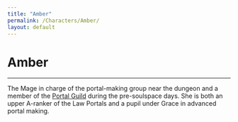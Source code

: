 ```yaml
---
title: "Amber"
permalink: /Characters/Amber/
layout: default
---
```

# Amber
---
The Mage in charge of the portal-making group near the dungeon and a member of the [Portal Guild](../../_Lexicon/PortalGuild.md) during the pre-soulspace days. She is both an upper A-ranker of the Law Portals and a pupil under Grace in advanced portal making.